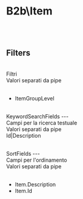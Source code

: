 # B2b\Item

<br><br> 

Filters 
---
<br> Filtri <br> 
Valori separati da pipe <br> 
 <br>
<ul> 
<li>ItemGroupLevel</li>
</ul><br>
KeywordSearchFields 
---
<br> Campi per la ricerca testuale <br> 
Valori separati da pipe <br> 
Id&#124;Description <br>
<ul> 
</ul><br>
SortFields 
---
<br> Campi per l'ordinamento <br> 
Valori separati da pipe <br> 
 <br>
<ul> 
<li>Item.Description</li>
<li>Item.Id</li>
</ul><br>

